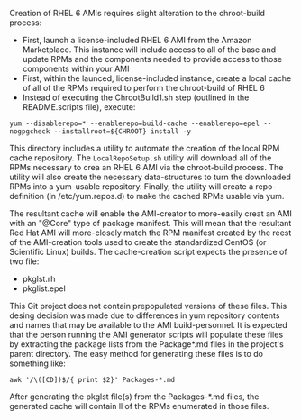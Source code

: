 Creation of RHEL 6 AMIs requires slight alteration to the chroot-build process:
* First, launch a license-included RHEL 6 AMI from the Amazon Marketplace. This instance will include access to all of the base and update RPMs and the components needed to provide access to those components within your AMI
* First, within the launced, license-included instance, create a local cache of all of the RPMs required to perform the chroot-build of RHEL 6
* Instead of executing the ChrootBuild1.sh step (outlined in the README.scripts file), execute:
~~~
yum --disablerepo=* --enablerepo=build-cache --enablerepo=epel --nogpgcheck --installroot=${CHROOT} install -y
~~~

This directory includes a utility to automate the creation of the local RPM cache repository. The `LocalRepoSetup.sh` utility will download all of the RPMs necessary to crea an RHEL 6 AMI via the chroot-build process. The utility will also create the necessary data-structures to turn the downloaded RPMs into a yum-usable repository. Finally, the utility will create a repo-definition (in /etc/yum.repos.d) to make the cached RPMs usable via yum.

The resultant cache will enable the AMI-creator to more-easily creat an AMI with an "@Core" type of package manifest. This will mean that the resultant Red Hat AMI will more-closely match the RPM manifest created by the reest of the AMI-creation tools used to create the standardized CentOS (or Scientific Linux) builds. 
The cache-creation script expects the presence of two file:
* pkglst.rh
* pkglist.epel

This Git project does not contain prepopulated versions of these files. This desing decision was made due to differences in yum repository contents and names that may be available to the AMI build-personnel. It is expected that the person running the AMI generator scripts will populate these files by extracting the package lists from the Package*.md files in the project's parent directory. The easy method for generating these files is to do something like:
~~~
awk '/\([CD])$/{ print $2}' Packages-*.md
~~~

After generating the pkglst file(s) from the Packages-*.md files, the generated cache will contain ll of the RPMs enumerated in those files.
